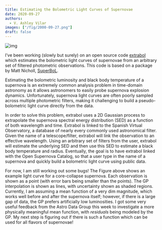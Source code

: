 ```yaml
---
title: Estimating the Bolometric Light Curves of Supernovae
date: 2020-09-27
authors:
  - V. Ashley Vilar
images: ["/fig/2000-09-27.png"]
draft: false
---
```


![img](/fig//fig/2000-09-27.png)

I’ve been working (slowly but surely) on an open source code [extrabol](https://pypi.org/project/extrabol/) which estimates the bolometric light curves of supernovae from an arbitrary set of filtered photometric observations. This code is based on a package by Matt Nicholl, [SuperBoL](https://pypi.org/project/SuperBoL/). 

Estimating the bolometric luminosity and black body temperature of a supernova is an extremely common analysis problem in time-domain astronomy as it allows astronomers to easily probe supernova explosion dynamics. Unfortunately, supernova light curves are often poorly sampled across multiple photometric filters, making it challenging to build a pseudo-bolometric light curve directly from the data. 

In order to solve this problem, extrabol uses a 2D Gaussian process to extrapolate the supernova spectral energy distribution (SED) as a function of both wavelength and time. Extrabol is linked to the Spanish Virtual Observatory, a database of nearly every commonly used astronomical filter. Given the name of a telescope/filter, extrabol will link the observation to an effective wavelength. Using an arbitrary set of filters from the user, extrabol will estimate the underlying SED and then use this SED to estimate a black body temperature and radius. Eventually, the goal is to have extrabol linked with the Open Supernova Catalog, so that a user type in the name of a supernova and quickly build a bolometric light curve using public data. 

For now, I am still working out some bugs! The Figure above shows an example light curve for a core-collapse supernova. Each observation is shown as a point (with error bars being smaller than the points). The GP interpolation is shown as lines, with uncertainty shown as shaded regions. Currently, I am assuming a mean function of a very dim magnitude, which works well before and after the supernova itself; however, if there is a large gap of data, the GP prefers artificially low luminosities. I got some very useful feedback from the Astro Data Group this week to investigate a more physically meaningful mean function, with *residuals* being modeled by the GP. My next step is figuring out if there is such a function which can be used for all flavors of supernovae!
